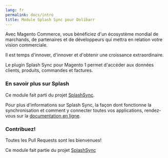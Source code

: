 ```yaml
---
lang: fr
permalink: docs/intro
title: Module Splash Sync pour Dolibarr
---
```


Avec Magento Commerce, vous bénéficiez d'un écosystème mondial de marchands, de partenaires et de développeurs qui mettra en relation votre vision commerciale.

Il est temps d'innover, d'innover et d'obtenir une croissance extraordinaire.

Le plugin Splash Sync pour Magento 1 permet d'accéder aux données clients, produits, commandes et factures.

### En savoir plus sur Splash

Ce module fait parti du projet [SplashSync](http://www.splashsync.com). 

Pour plus d'informations sur Splash Sync, la façon dont fonctionne la synchronisation et comment y connecter toutes vos applications, rendez-vous sur la [documentation en ligne](http://www.splashsync.com/fr).

### Contribuez!

Toutes les Pull Requests sont les bienvenues!

Ce module fait partie du projet [SplashSync](http://www.splashsync.com)